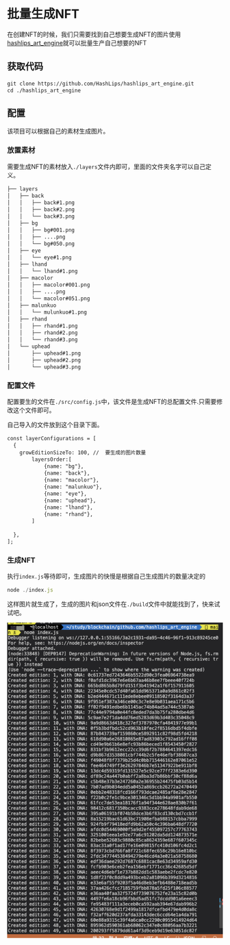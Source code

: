 # 批量生成NFT
在创建NFT的时候，我们只需要找到自己想要生成NFT的图片使用[hashlips_art_engine](https://github.com/HashLips/hashlips_art_engine)就可以批量生产自己想要的NFT

## 获取代码
```
git clone https://github.com/HashLips/hashlips_art_engine.git
cd ./hashlips_art_engine   
```

## 配置
该项目可以根据自己的素材生成图片。

### 放置素材
需要生成NFT的素材放入`./layers`文件内即可，里面的文件夹名字可以自己定义。

```
├── layers
│   ├── back
│   │   ├── back#1.png
│   │   ├── back#2.png
│   │   └── back#3.png
│   ├── bg
│   │   ├── bg#001.png
│   │   ├── ....png
│   │   └── bg#050.png
│   ├── eye
│   │   └── eye#1.png
│   ├── lhand
│   │   └── lhand#1.png
│   ├── macolor
│   │   ├── macolor#001.png
│   │   ├── ....png
│   │   └── macolor#051.png
│   ├── malunkuo
│   │   └── mulunkuo#1.png
│   ├── rhand
│   │   ├── rhand#1.png
│   │   ├── rhand#2.png
│   │   └── rhand#3.png
│   └── uphead
│       ├── uphead#1.png
│       ├── uphead#2.png
│       └── uphead#3.png
```

### 配置文件
配置要生的文件在`./src/config.js`中，该文件是生成NFT的总配置文件.只需要修改这个文件即可。

自己导入的文件放到这个目录下面。
```
const layerConfigurations = [
  {
    growEditionSizeTo: 100, //  要生成的图片数量
        layersOrder:[
            {name: "bg"},
            {name: "back"},
            {name: "macolor"},
            {name: "malunkuo"},
            {name: "eye"},
            {name: "uphead"},
            {name: "lhand"},
            {name: "rhand"},
        ]

  },
];
```
### 生成NFT
执行`index.js`等待即可，生成图片的快慢是根据自己生成图片的数量决定的
```js
node ./index.js
```

这样图片就生成了，生成的图片和json文件在`./build`文件中就能找到了，快来试试吧。

![build 目录](../../img/libs/2.png)